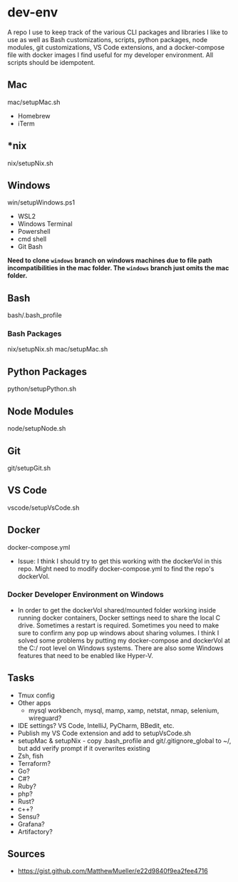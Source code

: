 # dev-env
A repo I use to keep track of the various CLI packages and libraries I like to use as well as Bash customizations, scripts, python packages, node modules, git customizations, VS Code extensions, and a docker-compose file with docker images I find useful for my developer environment. All scripts should be idempotent.

## Mac
mac/setupMac.sh

- Homebrew
- iTerm

## *nix
nix/setupNix.sh

## Windows
win/setupWindows.ps1

- WSL2
- Windows Terminal
- Powershell
- cmd shell
- Git Bash

**Need to clone `windows` branch on windows machines due to file path incompatibilities in the mac folder. The `windows` branch just omits the mac folder.**

## Bash
bash/.bash_profile

### Bash Packages
nix/setupNix.sh
mac/setupMac.sh

## Python Packages
python/setupPython.sh

## Node Modules
node/setupNode.sh

## Git
git/setupGit.sh

## VS Code
vscode/setupVsCode.sh

## Docker
docker-compose.yml

- Issue: I think I should try to get this working with the dockerVol in this repo. Might need to modify docker-compose.yml to find the repo's dockerVol.

### Docker Developer Environment on Windows
- In order to get the dockerVol shared/mounted folder working inside running docker containers, Docker settings need to share the local C drive. Sometimes a restart is required. Sometimes you need to make sure to confirm any pop up windows about sharing volumes. I think I solved some problems by putting my docker-compose and dockerVol at the C:/ root level on Windows systems. There are also some Windows features that need to be enabled like Hyper-V.

## Tasks
- Tmux config
- Other apps
	- mysql workbench, mysql, mamp, xamp, netstat, nmap, selenium, wireguard?
- IDE settings? VS Code, IntelliJ, PyCharm, BBedit, etc.
- Publish my VS Code extension and add to setupVsCode.sh
- setupMac & setupNix - copy .bash_profile and git/.gitignore_global to ~/, but add verify prompt if it overwrites existing
- Zsh, fish
- Terraform?
- Go?
- C#?
- Ruby?
- php?
- Rust?
- c++?
- Sensu?
- Grafana?
- Artifactory?

## Sources
- https://gist.github.com/MatthewMueller/e22d9840f9ea2fee4716